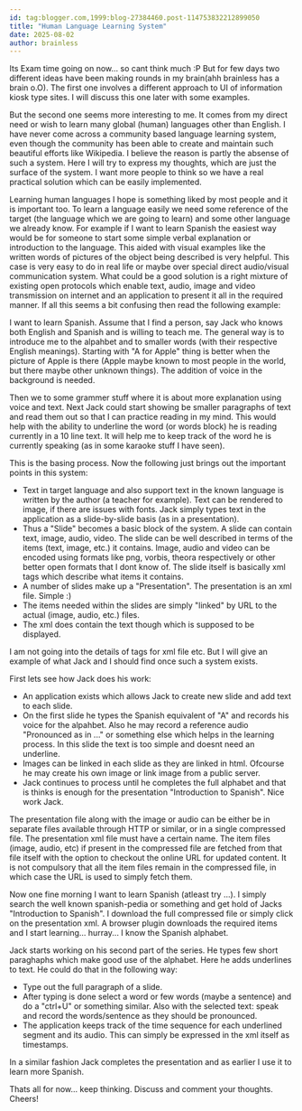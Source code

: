 ```yaml
---
id: tag:blogger.com,1999:blog-27384460.post-114753832212899050
title: "Human Language Learning System"
date: 2025-08-02
author: brainless
---
```


Its Exam time going on now... so cant think much :P But for few days two different ideas have been making rounds in my brain(ahh brainless has a brain o.O). The first one involves a different approach to UI of information kiosk type sites. I will discuss this one later with some examples.  

But the second one seems more interesting to me. It comes from my direct need or wish to learn many global (human) languages other than English. I have never come across a community based language learning system, even though the community has been able to create and maintain such beautiful efforts like Wikipedia. I believe the reason is partly the absense of such a system. Here I will try to express my thoughts, which are just the surface of the system. I want more people to think so we have a real practical solution which can be easily implemented.  

Learning human languages I hope is something liked by most people and it is important too. To learn a language easily we need some reference of the target (the language which we are going to learn) and some other language we already know. For example if I want to learn Spanish the easiest way would be for someone to start some simple verbal explanation or introduction to the language. This aided with visual examples like the written words of pictures of the object being described is very helpful. This case is very easy to do in real life or maybe over special direct audio/visual communication system. What could be a good solution is a right mixture of existing open protocols which enable text, audio, image and video transmission on internet and an application to present it all in the required manner. If all this seems a bit confusing then read the following example:  

I want to learn Spanish. Assume that I find a person, say Jack who knows both English and Spanish and is willing to teach me. The general way is to introduce me to the alpahbet and to smaller words (with their respective English meanings). Starting with "A for Apple" thing is better when the picture of Apple is there (Apple maybe known to most people in the world, but there maybe other unknown things). The addition of voice in the background is needed.  

Then we to some grammer stuff where it is about more explanation using voice and text. Next Jack could start showing be smaller paragraphs of text and read them out so that I can practice reading in my mind. This would help with the ability to underline the word (or words block) he is reading currently in a 10 line text. It will help me to keep track of the word he is currently speaking (as in some karaoke stuff I have seen).  

This is the basing process. Now the following just brings out the important points in this system:
* Text in target language and also support text in the known language is written by the author (a teacher for example). Text can be rendered to image, if there are issues with fonts. Jack simply types text in the application as a slide-by-slide basis (as in a presentation).
* Thus a "Slide" becomes a basic block of the system. A slide can contain text, image, audio, video. The slide can be well described in terms of the items (text, image, etc.) it contains. Image, audio and video can be encoded using formats like png, vorbis, theora respectively or other better open formats that I dont know of. The slide itself is basically xml tags which describe what items it contains.
* A number of slides make up a "Presentation". The presentation is an xml file. Simple :)
* The items needed within the slides are simply "linked" by URL to the actual (image, audio, etc.) files.
* The xml does contain the text though which is supposed to be displayed.

I am not going into the details of tags for xml file etc. But I will give an example of what Jack and I should find once such a system exists.  

First lets see how Jack does his work:
* An application exists which allows Jack to create new slide and add text to each slide.
* On the first slide he types the Spanish equivalent of "A" and records his voice for the alpahbet. Also he may record a reference audio "Pronounced as in ..." or something else which helps in the learning process. In this slide the text is too simple and doesnt need an underline.
* Images can be linked in each slide as they are linked in html. Ofcourse he may create his own image or link image from a public server.
* Jack continues to process until he completes the full alphabet and that is thinks is enough for the presentation "Introduction to Spanish". Nice work Jack.

The presentation file along with the image or audio can be either be in separate files available through HTTP or similar, or in a single compressed file. The presentation xml file must have a certain name. The item files (image, audio, etc) if present in the compressed file are fetched from that file itself with the option to checkout the online URL for updated content. It is not compulsory that all the item files remain in the compressed file, in which case the URL is used to simply fetch them.  

Now one fine morning I want to learn Spanish (atleast try ...). I simply search the well known spanish-pedia or something and get hold of Jacks "Introduction to Spanish". I download the full compressed file or simply click on the presentation xml. A browser plugin downloads the required items and I start learning... hurray... I know the Spanish alphabet.  

Jack starts working on his second part of the series. He types few short paraghaphs which make good use of the alphabet. Here he adds underlines to text. He could do that in the following way:
* Type out the full paragraph of a slide.
* After typing is done select a word or few words (maybe a sentence) and do a "ctrl+U" or something similar. Also with the selected text: speak and record the words/sentence as they should be pronounced.
* The application keeps track of the time sequence for each underlined segment and its audio. This can simply be expressed in the xml itself as timestamps.

In a similar fashion Jack completes the presentation and as earlier I use it to learn more Spanish.  

Thats all for now... keep thinking. Discuss and comment your thoughts. Cheers!